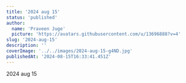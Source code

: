 ```yaml
---
title: '2024 aug 15'
status: 'published'
author:
  name: 'Praveen Juge'
  picture: 'https://avatars.githubusercontent.com/u/13696888?v=4'
slug: '2024-aug-15'
description: ''
coverImage: '../../images/2024-aug-15-g4ND.jpg'
publishedAt: '2024-08-15T16:33:41.451Z'
---
```


2024 aug 15